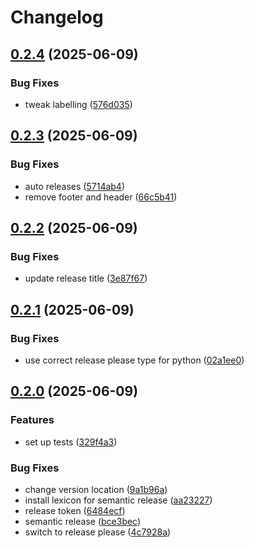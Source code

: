 # Changelog

## [0.2.4](https://github.com/rob-luke/risk-of-bias/compare/v0.2.3...v0.2.4) (2025-06-09)


### Bug Fixes

* tweak labelling ([576d035](https://github.com/rob-luke/risk-of-bias/commit/576d0352db219c3ec9e5073b2a7be4cb303f9f7c))

## [0.2.3](https://github.com/rob-luke/risk-of-bias/compare/v0.2.2...v0.2.3) (2025-06-09)


### Bug Fixes

* auto releases ([5714ab4](https://github.com/rob-luke/risk-of-bias/commit/5714ab4dce1ea8b1b50ad87a8f27d2008449b223))
* remove footer and header ([66c5b41](https://github.com/rob-luke/risk-of-bias/commit/66c5b41d4733e972bf917acf825f9badb1cdace8))

## [0.2.2](https://github.com/rob-luke/risk-of-bias/compare/v0.2.1...v0.2.2) (2025-06-09)


### Bug Fixes

* update release title ([3e87f67](https://github.com/rob-luke/risk-of-bias/commit/3e87f6745cb7285bdd88e7c7be91043122e708f6))

## [0.2.1](https://github.com/rob-luke/risk-of-bias/compare/v0.2.0...v0.2.1) (2025-06-09)


### Bug Fixes

* use correct release please type for python ([02a1ee0](https://github.com/rob-luke/risk-of-bias/commit/02a1ee00f2e2b60bcf0e585a5e0b60a26c33add5))

## [0.2.0](https://github.com/rob-luke/risk-of-bias/compare/v0.1.0...v0.2.0) (2025-06-09)


### Features

* set up tests ([329f4a3](https://github.com/rob-luke/risk-of-bias/commit/329f4a315842fb58786a1d9402e4b41cc25e2406))


### Bug Fixes

* change version location ([9a1b96a](https://github.com/rob-luke/risk-of-bias/commit/9a1b96a6bc516ff3c48ddd0491920c1bc7b64828))
* install lexicon for semantic release ([aa23227](https://github.com/rob-luke/risk-of-bias/commit/aa232271d2d7648e7b05acd0231d7919765a36c7))
* release token ([6484ecf](https://github.com/rob-luke/risk-of-bias/commit/6484ecfbf9af4dfa86201671bf51c584639455cf))
* semantic release ([bce3bec](https://github.com/rob-luke/risk-of-bias/commit/bce3bece871fddf6db1415647fe734caa60b9f52))
* switch to release please ([4c7928a](https://github.com/rob-luke/risk-of-bias/commit/4c7928a888a9b492500536c630846498d7ac7095))
